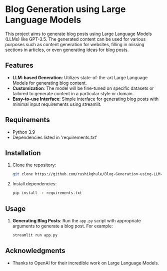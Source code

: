 # Blog Generation using Large Language Models

This project aims to generate blog posts using Large Language Models (LLMs) like GPT-3.5. The generated content can be used for various purposes such as content generation for websites, filling in missing sections in articles, or even generating ideas for blog posts.

## Features

- **LLM-based Generation**: Utilizes state-of-the-art Large Language Models for generating blog content.
- **Customization**: The model will be fine-tuned on specific datasets or tailored to generate content in a particular style or domain.
- **Easy-to-use Interface**: Simple interface for generating blog posts with minimal input requirements using streamlit.

## Requirements

- Python 3.9
- Dependencies listed in 'requirements.txt'

## Installation

1. Clone the repository:

    ```bash
    git clone https://github.com/rushikghule/Blog-Generation-using-LLM-s.git
    ```

2. Install dependencies:

    ```bash
    pip install -r requirements.txt
    ```

## Usage

1. **Generating Blog Posts**: Run the `app.py` script with appropriate arguments to generate a blog post. For example:

    ```bash
    streamlit run app.py 
    ```

## Acknowledgments

- Thanks to OpenAI for their incredible work on Large Language Models.
  
